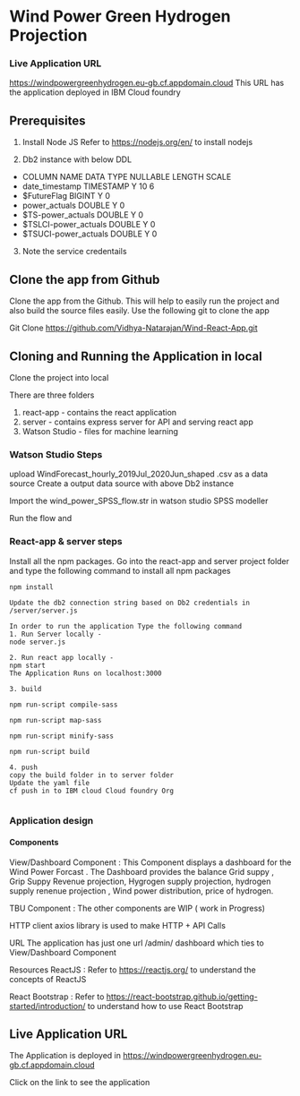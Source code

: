 # Wind Power Green Hydrogen Projection  

### Live Application URL
https://windpowergreenhydrogen.eu-gb.cf.appdomain.cloud
This URL has the application deployed in IBM Cloud foundry

## Prerequisites
1. Install Node JS
Refer to https://nodejs.org/en/ to install nodejs

2. Db2 instance with below DDL
* COLUMN NAME         DATA TYPE NULLABLE LENGTH SCALE
* date_timestamp	        TIMESTAMP	Y	10	6	
* $FutureFlag	            BIGINT	    Y		0	
* power_actuals	        DOUBLE	    Y		0	
* $TS-power_actuals	    DOUBLE	    Y		0	
* $TSLCI-power_actuals	DOUBLE	    Y		0	
* $TSUCI-power_actuals	DOUBLE	    Y		0	

3. Note the service credentails

## Clone the app from Github
Clone the app from the Github. This will help to easily run the project and also build the source files easily. Use the following git to clone the app

Git Clone https://github.com/Vidhya-Natarajan/Wind-React-App.git


## Cloning and Running the Application in local

Clone the project into local

There are three folders
1. react-app  - contains the react application
2. server     - contains express server for API and serving react app
3. Watson Studio - files for machine learning

### Watson Studio Steps

upload WindForecast_hourly_2019Jul_2020Jun_shaped .csv as a data source
Create a output data source with above Db2 instance

Import the wind_power_SPSS_flow.str in watson studio SPSS modeller

Run the flow and 

### React-app & server steps

Install all the npm packages. Go into the react-app and server project folder and type the following command to install all npm packages

```
npm install

Update the db2 connection string based on Db2 credentials in /server/server.js

In order to run the application Type the following command
1. Run Server locally - 
node server.js

2. Run react app locally - 
npm start
The Application Runs on localhost:3000

3. build

npm run-script compile-sass

npm run-script map-sass

npm run-script minify-sass

npm run-script build

4. push
copy the build folder in to server folder
Update the yaml file 
cf push in to IBM cloud Cloud foundry Org


```

### Application design
#### Components
View/Dashboard Component : This Component displays a dashboard for the Wind Power Forcast . The Dashboard provides the balance Grid suppy , Grip Suppy Revenue projection, Hygrogen supply projection, hydrogen supply renenue projection , Wind power distribution, price of hydrogen.

TBU Component : The other components are WIP ( work in Progress)

HTTP client
axios library is used to make HTTP + API Calls

URL
The application has just one url /admin/ dashboard which ties to View/Dashboard Component

Resources
ReactJS : Refer to https://reactjs.org/ to understand the concepts of ReactJS

React Bootstrap : Refer to https://react-bootstrap.github.io/getting-started/introduction/ to understand how to use React Bootstrap


## Live Application URL

The Application is deployed in https://windpowergreenhydrogen.eu-gb.cf.appdomain.cloud

Click on the link to see the application

